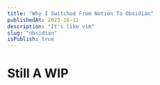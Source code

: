 ```yaml
---
title: "Why I Switched From Notion To Obsidian"
publishedAt: 2023-10-12
description: "It's like vim"
slug: "obsidian"
isPublish: true
---
```


# Still A WIP
